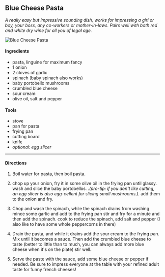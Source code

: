 
## Blue Cheese Pasta
*A really easy but impressive sounding dish, works for impressing a girl or boy, your boss, any co-workers or mother-in-laws. Pairs well with both red and white dry wine for all you of legal age.*

![Blue Cheese Pasta](https://i.imgur.com/RHssFQs.jpg)

#### Ingredients

* pasta, linguine for maximum fancy
* 1 onion
* 2 cloves of garlic
* spinach (baby spinach also works)
* baby portobello mushrooms
* crumbled blue cheese
* sour cream
* olive oil, salt and pepper


#### Tools

* stove
* pan for pasta
* frying pan
* cutting board
* knife
* *optional: egg slicer*

---

#### Directions

1. Boil water for pasta, then boil pasta.

2. chop up your onion, fry it in some olive oil in the frying pan until glassy. wash and slice the baby portobellos. ._(pro-tip: if you don't like cutting, an egg slicer is also egg-cellent for slicing small mushrooms.)._ add them to the onion and fry.

3. Chop and wash the spinach, while the spinach drains from washing mince some garlic and add to the frying pan stir and fry for a minute and then add the spinach. cook to reduce the spinach, add salt and pepper (I also like to have some whole peppercorns in there)

4. Drain the pasta, and while it drains add the sour cream to the frying pan. Mix until it becomes a sauce. Then add the crumbled blue cheese to taste (better to little than to much, you can always add more blue cheese when it's on the plate) stir well.

5. Serve the paste with the sauce, add some blue cheese or pepper if needed. Be sure to impress everyone at the table with your refined adult taste for funny french cheeses!


<!-- UrsaPolaris#8262 -->
